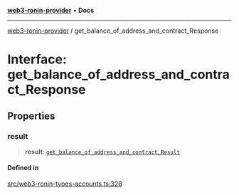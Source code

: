 [**web3-ronin-provider**](../README.md) • **Docs**

***

[web3-ronin-provider](../globals.md) / get\_balance\_of\_address\_and\_contract\_Response

# Interface: get\_balance\_of\_address\_and\_contract\_Response

## Properties

### result

> **result**: [`get_balance_of_address_and_contract_Result`](get_balance_of_address_and_contract_Result.md)

#### Defined in

[src/web3-ronin-types-accounts.ts:328](https://github.com/chuacw/web3-ronin-provider/blob/5334d3e4a39d6911ce4028a880b09b3429564837/src/web3-ronin-types-accounts.ts#L328)
